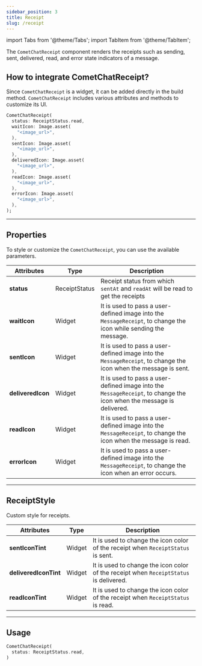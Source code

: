 ```yaml
---
sidebar_position: 3
title: Receipt
slug: /receipt
---
```


import Tabs from '@theme/Tabs';
import TabItem from '@theme/TabItem';

The `CometChatReceipt` component renders the receipts such as sending, sent, delivered, read, and error state indicators of a message.

## How to integrate CometChatReceipt?

Since `CometChatReceipt` is a widget, it can be added directly in the build method. `CometChatReceipt` includes various attributes and methods to customize its UI.

<Tabs>

<TabItem value="Dart" label="Dart">

```dart
CometChatReceipt(
  status: ReceiptStatus.read,
  waitIcon: Image.asset(
    "<image_url>",
  ),
  sentIcon: Image.asset(
    "<image_url>",
  ),
  deliveredIcon: Image.asset(
    "<image_url>",
  ),
  readIcon: Image.asset(
    "<image_url>",
  ),
  errorIcon: Image.asset(
    "<image_url>",
  ),
);
```

</TabItem>

</Tabs>

---

## Properties

To style or customize the `CometChatReceipt`, you can use the available parameters.

| Attributes | Type | Description | 
| ---- | ---- | ---- | 
| **status** | ReceiptStatus | Receipt status from which `sentAt` and `readAt` will be read to get the receipts | 
| **waitIcon** | Widget | It is used to pass a user-defined image into the `MessageReceipt`, to change the icon while sending the message. | 
| **sentIcon** | Widget | It is used to pass a user-defined image into the `MessageReceipt`, to change the icon when the message is sent. | 
| **deliveredIcon** | Widget | It is used to pass a user-defined image into the `MessageReceipt`, to change the icon when the message is delivered. | 
| **readIcon** | Widget | It is used to pass a user-defined image into the `MessageReceipt`, to change the icon when the message is read. | 
| **errorIcon** | Widget | It is used to pass a user-defined image into the `MessageReceipt`, to change the icon when an error occurs. | 

---

## ReceiptStyle

Custom style for receipts.

| Attributes | Type | Description | 
| ---- | ---- | ---- | 
| **sentIconTint** | Widget | It is used to change the icon color of the receipt when `ReceiptStatus` is sent. | 
| **deliveredIconTint** | Widget | It is used to change the icon color of the receipt when `ReceiptStatus` is delivered. | 
| **readIconTint** | Widget | It is used to change the icon color of the receipt when `ReceiptStatus` is read. | 

---

## Usage

<Tabs>

<TabItem value="Dart" label="Dart">

```dart
CometChatReceipt(
  status: ReceiptStatus.read,
)
```

</TabItem>

</Tabs>

